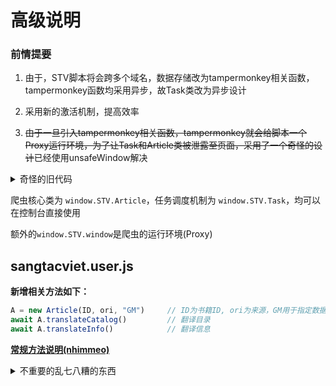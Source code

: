 # 高级说明

### 前情提要

1. 由于，STV脚本将会跨多个域名，数据存储改为tampermonkey相关函数，tampermonkey函数均采用异步，故Task类改为异步设计

2. 采用新的激活机制，提高效率

3. ~~由于一旦引入tampermonkey相关函数，tampermonkey就会给脚本一个Proxy运行环境，为了让Task和Article类被泄露至页面，采用了一个奇怪的设计~~已经使用unsafeWindow解决

<details>
<summary>奇怪的旧代码</summary>

```js
//insert JS into Page
function insert() {
    function install(func) {
        var s = document.createElement("script")
        s.type = "text/javascript"
        s.innerHTML = func.toString()
        document.body.append(s)
    }
    function EX(a, b, c, d = null) {
        window.STV = {}
        window.STV.Article = a
        window.STV.Task = b
        window.STV.window = c
        window.a = d
    }
    install(EX)
    force()
}
function force() {
    var force = create("测试", "fa fa-certificate", function () {
        EX(Article, Task, window)
    })
    force.style.display = "none"
    document.body.append(force)
    force.click()
}   // 一些函数层级和调用方式的更改都会导致外泄失效，不知道为什么
```
</details>

爬虫核心类为    `window.STV.Article`，任务调度机制为    `window.STV.Task`，均可以在控制台直接使用

额外的`window.STV.window`是爬虫的运行环境(Proxy)

## sangtacviet.user.js

**新增相关方法如下：**

```js
A = new Article(ID, ori, "GM")     // ID为书籍ID, ori为来源，GM用于指定数据存储为tampermonkey，其余的可选项不可使用!
await A.translateCatalog()         // 翻译目录
await A.translateInfo()            // 翻译信息
```

[**常规方法说明(nhimmeo)**](https://github.com/phantom-sea-limited/Crawler/blob/main/nhimmeo.md)

<details>
<summary>不重要的乱七八糟的东西</summary>

### 漏洞说明

```js
const sleep = (delay) => new Promise((resolve) => setTimeout(resolve, delay))

class Task{
    static async init() {
        window.Task_info = await Task.localconfig()
        var commands = window.Task_info
        var command;
        if (commands != null) {
            if (commands.length != 0) {
                if (window.Task_STOP != true) {
                    command = commands.pop()
                    eval(command)
                    GM_log(command)
                    await Task.localconfig(commands)
                }
                setTimeout(Task.init, 1000)
            }
        }
        GM_log("Task finish! waiting for another")
    }
}

```

修改了`Task.init`，即任务执行的逻辑

以前使用`window.Task_STOP = true`，任务执行队列就会永久终止，同时，函数内的`await sleep(1000)`会导致一些神奇的问题

~~表现为，在上一段`eval()`未执行完成前就执行下一段(很神秘，实际上你单独去测试，是正常的)~~

(其实也，不能这么说，更严谨的描述应该是：在上一个章节的获取还没完成之前，任务调度系统就已经前往了下一个目的端)

更明确一点来说是，在`document.location.href`更改之后，在新的页面加载前，前一个页面的js将会持续运行


```js
const sleep = (delay) => new Promise((resolve) => setTimeout(resolve, delay))
async function _(){
    await sleep(1000)
    console.log("sleep")
}
eval (`_().then(res=>{console.log("unsleep")})`)
```
</details>
